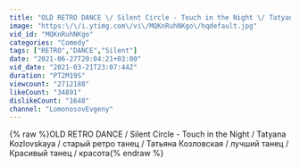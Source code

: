 ```yaml
---
title: "OLD RETRO DANCE \/ Silent Circle - Touch in the Night \/ Tatyana Kozlovskaya"
image: "https:\/\/i.ytimg.com\/vi\/MQKnRuhNKgo\/hqdefault.jpg"
vid_id: "MQKnRuhNKgo"
categories: "Comedy"
tags: ["RETRO","DANCE","Silent"]
date: "2021-06-27T20:04:21+03:00"
vid_date: "2021-03-21T23:07:44Z"
duration: "PT2M19S"
viewcount: "2712188"
likeCount: "34891"
dislikeCount: "1648"
channel: "LomonosovEvgeny"
---
```

{% raw %}OLD RETRO DANCE / Silent Circle - Touch in the Night / Tatyana Kozlovskaya / старый ретро танец / Татьяна Козловская / лучший танец / Красивый танец / красота{% endraw %}
